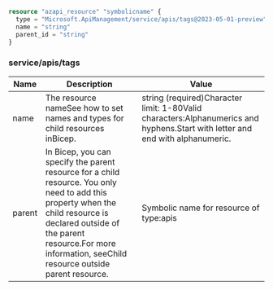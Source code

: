 ```terraform
resource "azapi_resource" "symbolicname" {
  type = "Microsoft.ApiManagement/service/apis/tags@2023-05-01-preview"
  name = "string"
  parent_id = "string"
}

```

### service/apis/tags

| Name | Description | Value |
|-|-|-|
| name | The resource nameSee how to set names and types for child resources inBicep. | string (required)Character limit: 1-80Valid characters:Alphanumerics and hyphens.Start with letter and end with alphanumeric. |
| parent | In Bicep, you can specify the parent resource for a child resource. You only need to add this property when the child resource is declared outside of the parent resource.For more information, seeChild resource outside parent resource. | Symbolic name for resource of type:apis |


